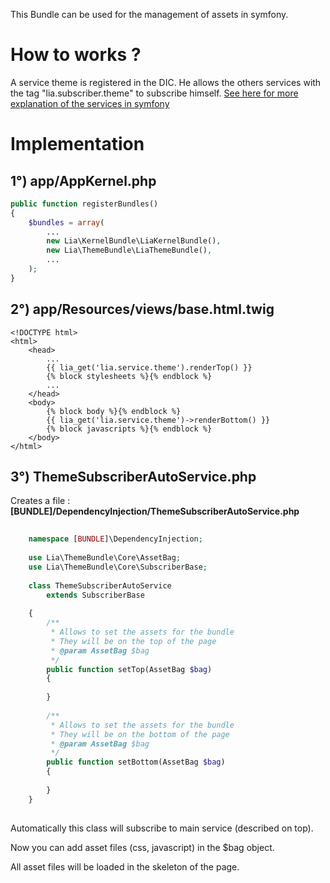 This Bundle can be used for the management of assets in symfony.

# How to works ?
A service theme is registered in the DIC. He allows the others services with the tag "lia.subscriber.theme" to subscribe himself. [See here for more explanation of the services in symfony](http://symfony.com/doc/current/components/dependency_injection/index.html)

# Implementation

## 1°) app/AppKernel.php
```php 
public function registerBundles()
{
    $bundles = array(
        ...
        new Lia\KernelBundle\LiaKernelBundle(),
        new Lia\ThemeBundle\LiaThemeBundle(),
        ...
    );
}
```

## 2°) app/Resources/views/base.html.twig 
```twig
<!DOCTYPE html>
<html>
    <head>
        ...
        {{ lia_get('lia.service.theme').renderTop() }}
        {% block stylesheets %}{% endblock %}
        ...
    </head>
    <body>
        {% block body %}{% endblock %}
        {{ lia_get('lia.service.theme')->renderBottom() }}
        {% block javascripts %}{% endblock %}
    </body>
</html>
```
## 3°) ThemeSubscriberAutoService.php
Creates a file : **[BUNDLE]/DependencyInjection/ThemeSubscriberAutoService.php** 
```php
    
    namespace [BUNDLE]\DependencyInjection;
    
    use Lia\ThemeBundle\Core\AssetBag;
    use Lia\ThemeBundle\Core\SubscriberBase;
    
    class ThemeSubscriberAutoService
        extends SubscriberBase
    
    {
        /**
         * Allows to set the assets for the bundle
         * They will be on the top of the page
         * @param AssetBag $bag
         */
        public function setTop(AssetBag $bag)
        {
    
        }
    
        /**
         * Allows to set the assets for the bundle
         * They will be on the bottom of the page
         * @param AssetBag $bag
         */
        public function setBottom(AssetBag $bag)
        {
            
        }
    }
    
```

Automatically this class will subscribe to main service (described on top). 

Now you can add asset files (css, javascript) in the $bag object.

All asset files will be loaded in the skeleton of the page.
